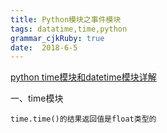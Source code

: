 ```yaml
---
title: Python模块之事件模块
tags: datatime,time,python
grammar_cjkRuby: true
date:  2018-6-5
---
```



[python time模块和datetime模块详解](https://www.cnblogs.com/tkqasn/p/6001134.html)

一、time模块

	time.time()的结果返回值是float类型的